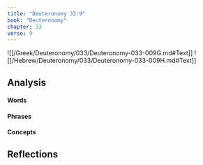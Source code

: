 ```yaml
---
title: "Deuteronomy 33:9"
book: "Deuteronomy"
chapter: 33
verse: 9
---
```

![[/Greek/Deuteronomy/033/Deuteronomy-033-009G.md#Text]]
![[/Hebrew/Deuteronomy/033/Deuteronomy-033-009H.md#Text]]

## Analysis

#### Words

#### Phrases

#### Concepts

## Reflections
